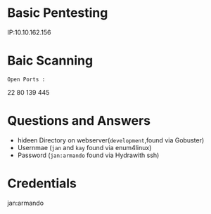 # Basic Pentesting

IP:10.10.162.156

# Baic Scanning

```
Open Ports :
```

22
80
139
445


# Questions and Answers

* hideen Directory on webserver(`development`,found via Gobuster)
* Usernmae (`jan` and `kay` found via enum4linux)
* Password (`jan:armando` found via Hydrawith ssh)

# Credentials

jan:armando




